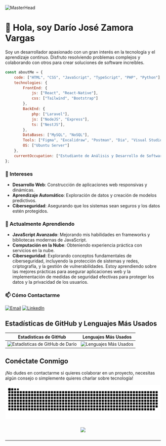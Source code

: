 ![MasterHead](https://user-images.githubusercontent.com/86270481/214122618-1bf43327-cdef-456e-81fe-fc71a9070c07.gif)
# 👋 Hola, soy Darío José Zamora Vargas
Soy un desarrollador apasionado con un gran interés en la tecnología y el aprendizaje continuo. Disfruto resolviendo problemas complejos y colaborando con otros para crear soluciones de software increíbles.

```javascript
const aboutMe = {
    code: ["HTML", "CSS", "JavaScript", "TypeScript", "PHP", "Python"],
    technologies: {
        FrontEnd: {
            js: ["React", "React-Native"],
            css: ["Tailwind", "Bootstrap"]
        },
        BackEnd: {
            php: ["Laravel"],
            js: ["NodeJS", "Express"],
            ts: ["NestJS"],
        },
        DataBases: ["MySQL", "NoSQL"],
        Tools: ["Figma", "Excalidraw", "Postman", "Dia", "Visual Studio Code", "Android Studio"],
        OS: ["Ubuntu Server"]
    },
    currentOccupation: ["Estudiante de Análisis y Desarrollo de Software - Desarrollador Full-Stack"]
};
```

### 👀 Intereses
- **Desarrollo Web**: Construcción de aplicaciones web responsivas y dinámicas.
- **Aprendizaje Automático**: Exploración de datos y creación de modelos predictivos.
- **Ciberseguridad**: Asegurando que los sistemas sean seguros y los datos estén protegidos.

### 🌱 Actualmente Aprendiendo
- **JavaScript Avanzado**: Mejorando mis habilidades en frameworks y bibliotecas modernas de JavaScript.
- **Computación en la Nube**: Obteniendo experiencia práctica con servicios en la nube.
- **Ciberseguridad**: Explorando conceptos fundamentales de ciberseguridad, incluyendo la protección de sistemas y redes, criptografía, y la gestión de vulnerabilidades. Estoy aprendiendo sobre las mejores prácticas para asegurar aplicaciones web y la implementación de medidas de seguridad efectivas para proteger los datos y la privacidad de los usuarios.

### 📫 Cómo Contactarme
[![Email](https://img.shields.io/badge/Email-D14836?style=for-the-badge&logo=gmail&logoColor=white)](mailto:dajozavargas@gmail.com)
[![LinkedIn](https://img.shields.io/badge/LinkedIn-0077B5?style=for-the-badge&logo=linkedin&logoColor=white)](https://www.linkedin.com/in/dario-jose-zamora-vargas-32b9aa318/)

## Estadísticas de GitHub y Lenguajes Más Usados

| Estadísticas de GitHub | Lenguajes Más Usados |
| --- | --- |
| ![Estadísticas de GitHub de Darío](https://github-readme-stats.vercel.app/api?username=josedvargas31&include_all_commits=true&count_private=true&show_icons=true&line_height=20&title_color=7A7ADB&icon_color=2234AE&text_color=D3D3D3&bg_color=0,000000,130F40) | ![Lenguajes Más Usados](https://github-readme-stats.vercel.app/api/top-langs/?username=josedvargas31&layout=compact&theme=radical) |

## Conéctate Conmigo
¡No dudes en contactarme si quieres colaborar en un proyecto, necesitas algún consejo o simplemente quieres charlar sobre tecnología!

![Snake Animation](https://github.com/josedvargas31/snake_animation/raw/output/snake.svg)

###

<div align="center">
  <img src="https://profile-counter.glitch.me/josedvargas31/count.svg?" />
</div>

###

---
